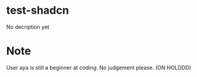 # test-shadcn
No decription yet

# Note
User aya is still a beginner at coding. No judgement please. (ON HOLDDD)
